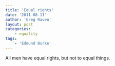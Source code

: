 ```yaml
---
title: 'Equal rights'
date: '2011-08-11'
author: 'Greg Raven'
layout: post
categories:
    - equality
tags:
    - 'Edmund Burke'
---
```


All men have equal rights, but not to equal things.
